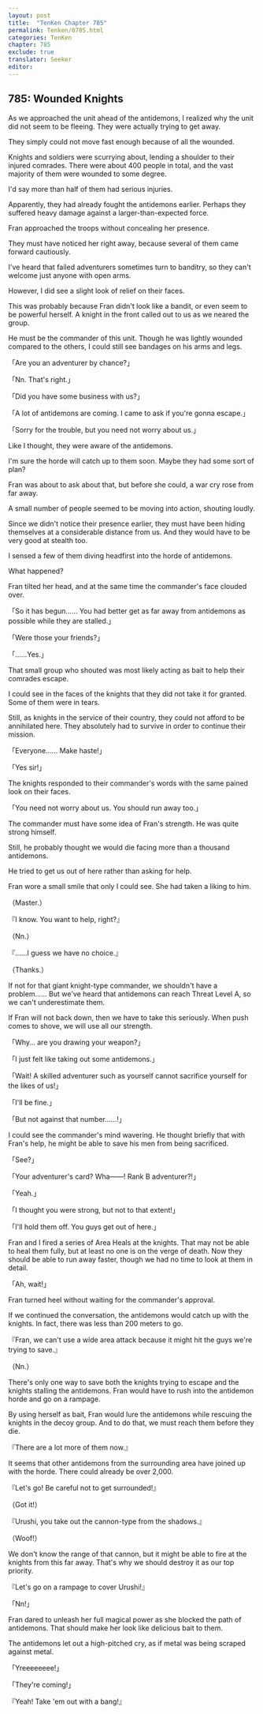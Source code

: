 ```yaml
---
layout: post
title:  "TenKen Chapter 785"
permalink: Tenken/0785.html
categories: TenKen
chapter: 785
exclude: true
translator: Seeker
editor: 
---
```

<h2>785: Wounded Knights</h2>

As we approached the unit ahead of the antidemons, I realized why the unit did not seem to be fleeing. They were actually trying to get away.

They simply could not move fast enough because of all the wounded.

Knights and soldiers were scurrying about, lending a shoulder to their injured comrades. There were about 400 people in total, and the vast majority of them were wounded to some degree.

I'd say more than half of them had serious injuries.

Apparently, they had already fought the antidemons earlier. Perhaps they suffered heavy damage against a larger-than-expected force.

Fran approached the troops without concealing her presence.

They must have noticed her right away, because several of them came forward cautiously.

I've heard that failed adventurers sometimes turn to banditry, so they can't welcome just anyone with open arms.

However, I did see a slight look of relief on their faces.

This was probably because Fran didn't look like a bandit, or even seem to be powerful herself. A knight in the front called out to us as we neared the group.

He must be the commander of this unit. Though he was lightly wounded compared to the others, I could still see bandages on his arms and legs.

「Are you an adventurer by chance?」

「Nn. That's right.」

「Did you have some business with us?」

「A lot of antidemons are coming. I came to ask if you're gonna escape.」

「Sorry for the trouble, but you need not worry about us.」

Like I thought, they were aware of the antidemons.

I'm sure the horde will catch up to them soon. Maybe they had some sort of plan?

Fran was about to ask about that, but before she could, a war cry rose from far away.

A small number of people seemed to be moving into action, shouting loudly.

Since we didn't notice their presence earlier, they must have been hiding themselves at a considerable distance from us. And they would have to be very good at stealth too.

I sensed a few of them diving headfirst into the horde of antidemons.

What happened?

Fran tilted her head, and at the same time the commander's face clouded over.

「So it has begun…… You had better get as far away from antidemons as possible while they are stalled.」

「Were those your friends?」

「……Yes.」

That small group who shouted was most likely acting as bait to help their comrades escape.

I could see in the faces of the knights that they did not take it for granted. Some of them were in tears.

Still, as knights in the service of their country, they could not afford to be annihilated here. They absolutely had to survive in order to continue their mission.

「Everyone…… Make haste!」

「Yes sir!」

The knights responded to their commander's words with the same pained look on their faces.

「You need not worry about us. You should run away too.」

The commander must have some idea of Fran's strength. He was quite strong himself.

Still, he probably thought we would die facing more than a thousand antidemons.

He tried to get us out of here rather than asking for help.
 
Fran wore a small smile that only I could see. She had taken a liking to him.

（Master.）

『I know. You want to help, right?』

（Nn.）

『……I guess we have no choice.』

（Thanks.）

If not for that giant knight-type commander, we shouldn't have a problem…… But we've heard that antidemons can reach Threat Level A, so we can't underestimate them.

If Fran will not back down, then we have to take this seriously. When push comes to shove, we will use all our strength.

「Why… are you drawing your weapon?」

「I just felt like taking out some antidemons.」

「Wait! A skilled adventurer such as yourself cannot sacrifice yourself for the likes of us!」

「I'll be fine.」

「But not against that number……!」

I could see the commander's mind wavering. He thought briefly that with Fran's help, he might be able to save his men from being sacrificed.

「See?」

「Your adventurer's card? Wha――! Rank B adventurer?!」

「Yeah.」

「I thought you were strong, but not to that extent!」

「I'll hold them off. You guys get out of here.」

Fran and I fired a series of Area Heals at the knights. That may not be able to heal them fully, but at least no one is on the verge of death. Now they should be able to run away faster, though we had no time to look at them in detail.

「Ah, wait!」

Fran turned heel without waiting for the commander's approval.

If we continued the conversation, the antidemons would catch up with the knights. In fact, there was less than 200 meters to go.

『Fran, we can't use a wide area attack because it might hit the guys we're trying to save.』

（Nn.）

There's only one way to save both the knights trying to escape and the knights stalling the antidemons. Fran would have to rush into the antidemon horde and go on a rampage.

By using herself as bait, Fran would lure the antidemons while rescuing the knights in the decoy group. And to do that, we must reach them before they die.

『There are a lot more of them now.』

It seems that other antidemons from the surrounding area have joined up with the horde. There could already be over 2,000.

『Let's go! Be careful not to get surrounded!』

（Got it!）

『Urushi, you take out the cannon-type from the shadows.』

（Woof!）

We don't know the range of that cannon, but it might be able to fire at the knights from this far away. That's why we should destroy it as our top priority.

『Let's go on a rampage to cover Urushi!』

「Nn!」

Fran dared to unleash her full magical power as she blocked the path of antidemons. That should make her look like delicious bait to them.

The antidemons let out a high-pitched cry, as if metal was being scraped against metal.

「Yreeeeeeee!」

「They're coming!」

『Yeah! Take 'em out with a bang!』



